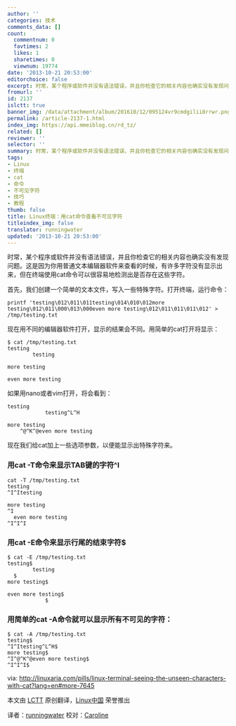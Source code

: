 ```yaml
---
author: ''
categories: 技术
comments_data: []
count:
  commentnum: 0
  favtimes: 2
  likes: 1
  sharetimes: 0
  viewnum: 19774
date: '2013-10-21 20:53:00'
editorchoice: false
excerpt: 时常，某个程序或软件并没有语法错误，并且你检查它的相关内容也确实没有发现问题。这是因为你用普通文本编辑器软件来查看的时候，有许多字符没有显示出来，但在终端使用cat命令可以很容易地检测出是否存在这些字符  ...
fromurl: ''
id: 2137
islctt: true
banner_img: /data/attachment/album/201610/12/095124vr9cmdgilii8rrwr.png
permalink: /article-2137-1.html
index_img: https://api.mmeiblog.cn/rd_tz/
related: []
reviewer: ''
selector: ''
summary: 时常，某个程序或软件并没有语法错误，并且你检查它的相关内容也确实没有发现问题。这是因为你用普通文本编辑器软件来查看的时候，有许多字符没有显示出来，但在终端使用cat命令可以很容易地检测出是否存在这些字符  ...
tags:
- Linux
- 终端
- cat
- 命令
- 不可见字符
- 技巧
- 教程
thumb: false
title: Linux终端：用cat命令查看不可见字符
titleindex_img: false
translator: runningwater
updated: '2013-10-21 20:53:00'
---
```


时常，某个程序或软件并没有语法错误，并且你检查它的相关内容也确实没有发现问题。这是因为你用普通文本编辑器软件来查看的时候，有许多字符没有显示出来，但在终端使用cat命令可以很容易地检测出是否存在这些字符。


首先，我们创建一个简单的文本文件，写入一些特殊字符。打开终端，运行命令：



```
printf 'testing\012\011\011testing\014\010\012more testing\012\011\000\013\000even more testing\012\011\011\011\012' > /tmp/testing.txt
```

现在用不同的编辑器软件打开，显示的结果会不同。用简单的cat打开将显示：



```
$ cat /tmp/testing.txt 
testing
        testing

more testing

even more testing
```

如果用nano或者vim打开，将会看到：



```
testing
            testing^L^H

more testing
    ^@^K^@even more testing
```

现在我们给cat加上一些选项参数，以便能显示出特殊字符来。


### **用cat -T命令来显示TAB键的字符^I**



```
cat -T /tmp/testing.txt
testing
^I^Itesting

more testing
^I
  even more testing
^I^I^I
```

### **用cat -E命令来显示行尾的结束字符$**



```
$ cat -E /tmp/testing.txt
testing$
        testing
  $
more testing$

even more testing$
            $
```

### **用简单的cat -A命令就可以显示所有不可见的字符：**



```
$ cat -A /tmp/testing.txt
testing$
^I^Itesting^L^H$
more testing$
^I^@^K^@even more testing$
^I^I^I$
```

 


via: <http://linuxaria.com/pills/linux-terminal-seeing-the-unseen-characters-with-cat?lang=en#more-7645>


本文由 [LCTT](https://github.com/LCTT/TranslateProject) 原创翻译，[Linux中国](http://linux.cn/) 荣誉推出


译者：[runningwater](https://github.com/runningwater) 校对：[Caroline](https://github.com/carolinewuyan)